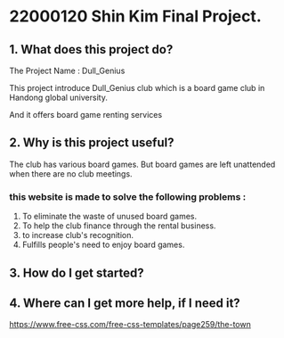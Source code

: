 # 22000120 Shin Kim Final Project.

## 1. What does this project do?

The Project Name : Dull_Genius 

This project introduce Dull_Genius club which is a board game club in Handong global university.

And it offers board game renting services

## 2. Why is this project useful?

The club has various board games. But board games are left unattended when there are no club meetings.

### this website is made to solve the following problems :

1. To eliminate the waste of unused board games.
2. To help the club finance through the rental business.
3. to increase club's recognition.
4. Fulfills people's need to enjoy board games.

## 3. How do I get started?



## 4. Where can I get more help, if I need it?




https://www.free-css.com/free-css-templates/page259/the-town
